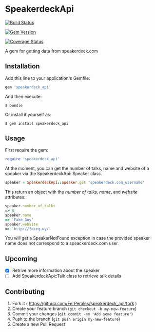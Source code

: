 # SpeakerdeckApi

[![Build Status](https://travis-ci.org/FerPerales/speakerdeck_api.png?branch=master)](https://travis-ci.org/FerPerales/speakerdeck_api)

[![Gem Version](https://badge.fury.io/rb/speakerdeck_api.png)](http://badge.fury.io/rb/speakerdeck_api)

[![Coverage Status](https://coveralls.io/repos/FerPerales/speakerdeck_api/badge.png)](https://coveralls.io/r/FerPerales/speakerdeck-api)

A gem for getting data from speakerdeck.com

## Installation

Add this line to your application's Gemfile:

```ruby
gem 'speakerdeck_api'
```

And then execute:

    $ bundle

Or install it yourself as:

    $ gem install speakerdeck_api

## Usage

First require the gem:

```ruby
require 'speakerdeck_api'
```

At the moment, you can get the number of talks, name and website of a speaker via the
SpeakerdeckApi::Speaker class.

```ruby
speaker = SpeakerdeckApi::Speaker.get 'speakerdeck.com_username'
```

This return an object with the *number of talks*, *name*, and *website* attributes:

```ruby
speaker.number_of_talks
=> 8
speaker.name
=> 'Fake Guy'
speaker.website
=> 'http://fakeg.uy/'
```

You will get a SpeakerNotFound exception in case the provided speaker
name does not correspond to a speackerdeck.com user.

## Upcoming

- [x] Retrive more information about the speaker
- [ ] Add SpeakerdeckApi::Talk class to retrieve talk details

## Contributing

1. Fork it ( https://github.com/FerPerales/speakerdeck_api/fork )
2. Create your feature branch (`git checkout -b my-new-feature`)
3. Commit your changes (`git commit -am 'Add some feature'`)
4. Push to the branch (`git push origin my-new-feature`)
5. Create a new Pull Request
